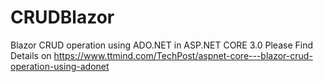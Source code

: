 # CRUDBlazor
Blazor CRUD operation using ADO.NET in ASP.NET CORE 3.0
Please Find Details on https://www.ttmind.com/TechPost/aspnet-core---blazor-crud-operation-using-adonet
